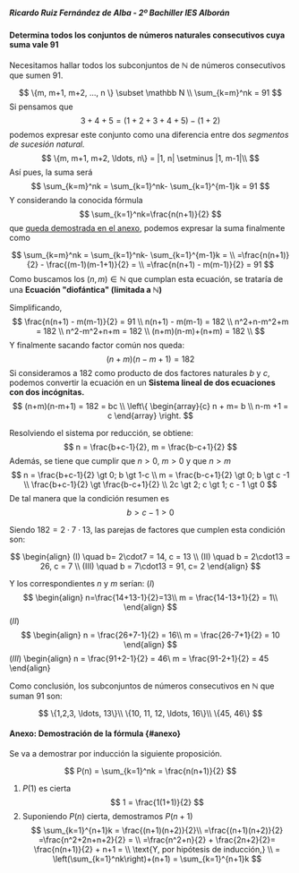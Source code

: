 ##### Ricardo Ruiz Fernández de Alba - 2º Bachiller IES Alborán

#### Determina todos los conjuntos de números naturales consecutivos cuya suma vale 91

Necesitamos hallar todos los subconjuntos de $\mathbb N$ de números consecutivos que sumen 91.

$$
	\{m, m+1, m+2, ..., n \} \subset \mathbb N \\
	\sum_{k=m}^nk = 91
$$
Si pensamos que $$3+4+5= (1+2+3+4+5) - (1+2)$$ podemos expresar este conjunto como una diferencia entre dos *segmentos de sucesión natural.*
$$
\{m, m+1, m+2, \ldots, n\} = |1, n| \setminus |1, m-1|\\
$$
Así pues, la suma será
$$
\sum_{k=m}^nk = \sum_{k=1}^nk- \sum_{k=1}^{m-1}k = 91
$$
Y considerando la conocida fórmula
$$
\sum_{k=1}^nk=\frac{n(n+1)}{2}
$$
que [queda demostrada en el anexo](#anexo), podemos expresar la suma finalmente como

$$
\sum_{k=m}^nk = \sum_{k=1}^nk- \sum_{k=1}^{m-1}k = \\
=\frac{n(n+1)}{2} - \frac{(m-1)(m-1+1)}{2} = \\
=\frac{n(n+1) - m(m-1)}{2} = 91
$$
Como buscamos los $(n,m)\in\mathbb N$ que cumplan esta ecuación, se trataría de una **Ecuación "diofántica" (limitada a $\mathbb N$)** 

Simplificando,
$$
\frac{n(n+1) - m(m-1)}{2} = 91 \\
n(n+1) - m(m-1) = 182 \\
n^2+n-m^2+m = 182 \\
n^2-m^2+n+m = 182 \\
(n+m)(n-m)+(n+m) = 182 \\
$$
Y finalmente sacando factor común nos queda:
$$
(n+m)(n-m+1) = 182
$$
Si consideramos a $182$ como producto de dos factores naturales $b$ y $c$, podemos convertir la ecuación en un **Sistema lineal de dos ecuaciones con dos incógnitas.**
$$
(n+m)(n-m+1) = 182 = bc \\
\left\{ 
\begin{array}{c}
n + m= b \\ 
n-m +1 = c
\end{array}
\right. 
$$
 
Resolviendo el sistema por reducción, se obtiene:
$$
   n = \frac{b+c-1}{2}, m = \frac{b-c+1}{2}
$$
Además, se tiene que cumplir que $n \gt 0$, $m \gt 0$ y que $n \gt m$
$$
n = \frac{b+c-1}{2} \gt 0; b \gt 1-c \\
m = \frac{b-c+1}{2} \gt 0; b \gt c -1 \\
\frac{b+c-1}{2} \gt \frac{b-c+1}{2} \\
2c \gt 2; c \gt 1; c - 1 \gt 0
$$
De tal manera que la condición resumen es
$$
b \gt c -1 \gt 0
$$

Siendo $182 = 2\cdot7\cdot13$,  las parejas de factores que cumplen esta condición son:

$$
\begin{align}
(I) \quad b= 2\cdot7 = 14, c = 13 \\
(II) \quad b = 2\cdot13 = 26, c = 7 \\
(III) \quad b = 7\cdot13 = 91, c= 2
\end{align}
$$

Y los correspondientes $n$ y $m$ serían:
$(I)$
$$
\begin{align}
n=\frac{14+13-1}{2}=13\\
m = \frac{14-13+1}{2} = 1\\
\end{align}
$$
$(II)$
$$
\begin{align}
n = \frac{26+7-1}{2} = 16\\
m = \frac{26-7+1}{2} = 10
\end{align}
$$
$(III)$
\begin{align}
n = \frac{91+2-1}{2} = 46\\
m = \frac{91-2+1}{2} = 45
\end{align}

Como conclusión, los subconjuntos de números consecutivos en $\mathbb N$ que suman $91$ son:

$$
\{1,2,3, \ldots, 13\}\\
\{10, 11, 12, \ldots, 16\}\\
\{45, 46\}
$$

#### Anexo: Demostración de la fórmula {#anexo}
Se va a demostrar por inducción la siguiente proposición.

$$
P(n) = \sum_{k=1}^nk = \frac{n(n+1)}{2} 
$$
1) $P(1)$ es cierta
$$
     1 = \frac{1(1+1)}{2}
$$
2) Suponiendo $P(n)$ cierta, demostramos $P(n+1)$
$$
	\sum_{k=1}^{n+1}k = \frac{(n+1)(n+2)}{2}\\	
	=\frac{(n+1)(n+2)}{2} =\frac{n^2+2n+n+2}{2} = \\
	 =\frac{n^2+n}{2} + \frac{2n+2}{2}= \frac{n(n+1)}{2} + n+1 = \\
	 \text{Y, por hipótesis de inducción,} \\
	 = \left(\sum_{k=1}^nk\right)+(n+1) =
	  \sum_{k=1}^{n+1}k
$$

